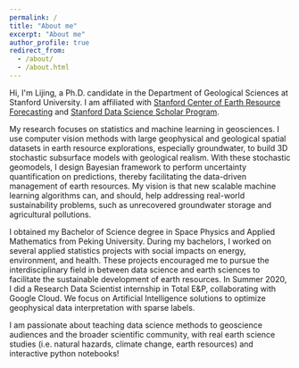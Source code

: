 ```yaml
---
permalink: /
title: "About me"
excerpt: "About me"
author_profile: true
redirect_from: 
  - /about/
  - /about.html
---
```


Hi, I'm Lijing, a Ph.D. candidate in the Department of Geological Sciences at Stanford University. I am affiliated with [Stanford Center of Earth Resource Forecasting](https://scerf.stanford.edu/) and [Stanford Data Science Scholar Program](https://datascience.stanford.edu/programs/stanford-data-science-scholars-program). 

My research focuses on statistics and machine learning in geosciences. I use computer vision methods with large geophysical and geological spatial datasets in earth resource explorations, especially groundwater, to build 3D stochastic subsurface models with geological realism. With these stochastic geomodels, I design Bayesian framework to perform uncertainty quantification on predictions, thereby facilitating the data-driven management of earth resources. My vision is that new scalable machine learning algorithms can, and should, help addressing real-world sustainability problems, such as unrecovered groundwater storage and agricultural pollutions.  

I obtained my Bachelor of Science degree in Space Physics and Applied Mathematics from Peking University. During my bachelors, I worked on several applied statistics projects with social impacts on energy, environment, and health. These projects encouraged me to pursue the interdisciplinary field in between data science and earth sciences to facilitate the sustainable development of earth resources. In Summer 2020, I did a Research Data Scientist internship in Total E&P, collaborating with Google Cloud. We focus on Artificial Intelligence solutions to optimize geophysical data interpretation with sparse labels. 

I am passionate about teaching data science methods to geoscience audiences and the broader scientific community, with real earth science studies (i.e. natural hazards, climate change, earth resources) and interactive python notebooks! 

